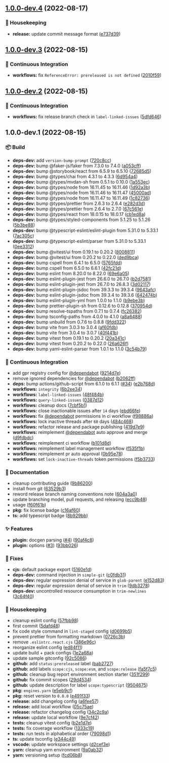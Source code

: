 ## [1.0.0-dev.4](https://github.com/flex-development/vite-plugin-react-docgen-typescript/compare/1.0.0-dev.3...1.0.0-dev.4) (2022-08-17)


### :house_with_garden: Housekeeping

* **release:** update commit message format ([e737d39](https://github.com/flex-development/vite-plugin-react-docgen-typescript/commit/e737d39b34cf182c49f6f7b1da91e37aa98099e6))

## [1.0.0-dev.3](https://github.com/flex-development/vite-plugin-react-docgen-typescript/compare/1.0.0-dev.2...1.0.0-dev.3) (2022-08-15)


### :robot: Continuous Integration

* **workflows:** fix `ReferenceError: prereleased is not defined` ([2010f59](https://github.com/flex-development/vite-plugin-react-docgen-typescript/commit/2010f598b8fcc4f4ff5b83af0eb22be311f41cad))

## [1.0.0-dev.2](https://github.com/flex-development/vite-plugin-react-docgen-typescript/compare/1.0.0-dev.1...1.0.0-dev.2) (2022-08-15)


### :robot: Continuous Integration

* **workflows:** fix release branch check in `label-linked-issues` ([5dfd646](https://github.com/flex-development/vite-plugin-react-docgen-typescript/commit/5dfd646f8012e9d5b56bc745497f1dd92c9aaeb5))

## 1.0.0-dev.1 (2022-08-15)


### :package: Build

* **deps-dev:** add `version-bump-prompt` ([720c8cc](https://github.com/flex-development/vite-plugin-react-docgen-typescript/commit/720c8cc8eeca7e0ea7985858761c3d12758a3dd8))
* **deps-dev:** bump @faker-js/faker from 7.3.0 to 7.4.0 ([a053cff](https://github.com/flex-development/vite-plugin-react-docgen-typescript/commit/a053cffaa45bdf2768d51c25153ba2b782ee296c))
* **deps-dev:** bump @storybook/react from 6.5.9 to 6.5.10 ([72685d5](https://github.com/flex-development/vite-plugin-react-docgen-typescript/commit/72685d5862df11714fcb80a8344c76e690fbb2b1))
* **deps-dev:** bump @types/chai from 4.3.1 to 4.3.3 ([6d954a4](https://github.com/flex-development/vite-plugin-react-docgen-typescript/commit/6d954a48f752fdb9c6895c3803f20199952274d0))
* **deps-dev:** bump @types/mvdan-sh from 0.5.1 to 0.10.0 ([1a553ec](https://github.com/flex-development/vite-plugin-react-docgen-typescript/commit/1a553ec84acedd47b0d9636f6964976c585683b7))
* **deps-dev:** bump @types/node from 16.11.45 to 16.11.46 ([1d92a3b](https://github.com/flex-development/vite-plugin-react-docgen-typescript/commit/1d92a3b6fb34c6b5bc5b7cd8eb539e4e1aaebe97))
* **deps-dev:** bump @types/node from 16.11.46 to 16.11.47 ([45000ad](https://github.com/flex-development/vite-plugin-react-docgen-typescript/commit/45000ad7159951bdf3b7721e41572f11f6a3dc5f))
* **deps-dev:** bump @types/node from 16.11.47 to 16.11.49 ([1c82736](https://github.com/flex-development/vite-plugin-react-docgen-typescript/commit/1c82736ee173932cb8a9c4def21d0ce912cdc60f))
* **deps-dev:** bump @types/prettier from 2.6.3 to 2.6.4 ([e282d3d](https://github.com/flex-development/vite-plugin-react-docgen-typescript/commit/e282d3d1c2b226875625d46be62a591c89ef65e5))
* **deps-dev:** bump @types/prettier from 2.6.4 to 2.7.0 ([67c561e](https://github.com/flex-development/vite-plugin-react-docgen-typescript/commit/67c561eccea60e6781b209103b67e72a9c17edb0))
* **deps-dev:** bump @types/react from 18.0.15 to 18.0.17 ([cb1ed8a](https://github.com/flex-development/vite-plugin-react-docgen-typescript/commit/cb1ed8a3f1f68db68867c28dfc963f0ef11778c0))
* **deps-dev:** bump @types/styled-components from 5.1.25 to 5.1.26 ([5b3be88](https://github.com/flex-development/vite-plugin-react-docgen-typescript/commit/5b3be889d1866a942f6bdc46dc04896212f1fd50))
* **deps-dev:** bump @typescript-eslint/eslint-plugin from 5.31.0 to 5.33.1 ([7ac305c](https://github.com/flex-development/vite-plugin-react-docgen-typescript/commit/7ac305c663f264418a902f5e807516d850f84f7d))
* **deps-dev:** bump @typescript-eslint/parser from 5.31.0 to 5.33.1 ([0ee3312](https://github.com/flex-development/vite-plugin-react-docgen-typescript/commit/0ee33122dfb3279da1bce8d25b254c25a9a1c1a8))
* **deps-dev:** bump @vitest/ui from 0.19.1 to 0.20.2 ([8008811](https://github.com/flex-development/vite-plugin-react-docgen-typescript/commit/80088118a81c92cdbd90d669333653eb714b2d11))
* **deps-dev:** bump @vitest/ui from 0.20.2 to 0.22.0 ([ded9bca](https://github.com/flex-development/vite-plugin-react-docgen-typescript/commit/ded9bca52c4914f6de014f9cd1cfc928870e5c77))
* **deps-dev:** bump cspell from 6.4.1 to 6.5.0 ([5765fdd](https://github.com/flex-development/vite-plugin-react-docgen-typescript/commit/5765fddd3a4ebe841f4814cbcbb05103f7c4f8d0))
* **deps-dev:** bump cspell from 6.5.0 to 6.6.1 ([42fc21d](https://github.com/flex-development/vite-plugin-react-docgen-typescript/commit/42fc21d7ef6b435844c3ece62565926c8970d284))
* **deps-dev:** bump eslint from 8.20.0 to 8.22.0 ([69e6a05](https://github.com/flex-development/vite-plugin-react-docgen-typescript/commit/69e6a05d713ccd81adeda7cc2359358490688618))
* **deps-dev:** bump eslint-plugin-jest from 26.6.0 to 26.7.0 ([b2d7581](https://github.com/flex-development/vite-plugin-react-docgen-typescript/commit/b2d7581ebcdaf91823676bb3111c270ff7e1858d))
* **deps-dev:** bump eslint-plugin-jest from 26.7.0 to 26.8.3 ([3d02117](https://github.com/flex-development/vite-plugin-react-docgen-typescript/commit/3d021179925eb1fb71e0d956f5cc8e42593b3e27))
* **deps-dev:** bump eslint-plugin-jsdoc from 39.3.3 to 39.3.4 ([9643afc](https://github.com/flex-development/vite-plugin-react-docgen-typescript/commit/9643afca71cb4bdf996e9095b797976ddf0d1f91))
* **deps-dev:** bump eslint-plugin-jsdoc from 39.3.4 to 39.3.6 ([642474b](https://github.com/flex-development/vite-plugin-react-docgen-typescript/commit/642474b20eb9c0dce6f1b3d3bb287ceb53b2f818))
* **deps-dev:** bump eslint-plugin-yml from 1.0.0 to 1.1.0 ([b9ebe3b](https://github.com/flex-development/vite-plugin-react-docgen-typescript/commit/b9ebe3bef0a8b785f8136d2d4883387e07f65e1f))
* **deps-dev:** bump prettier-plugin-sh from 0.12.6 to 0.12.8 ([370954d](https://github.com/flex-development/vite-plugin-react-docgen-typescript/commit/370954da5fa93101c9ee954f892e224466af31de))
* **deps-dev:** bump resolve-tspaths from 0.7.1 to 0.7.4 ([fc26382](https://github.com/flex-development/vite-plugin-react-docgen-typescript/commit/fc26382d0da3159cd715e09e8661d2b410d9c826))
* **deps-dev:** bump tsconfig-paths from 4.0.0 to 4.1.0 ([a8a6488](https://github.com/flex-development/vite-plugin-react-docgen-typescript/commit/a8a648875fcaccb4943c2b827316fd948044687f))
* **deps-dev:** bump unbuild from 0.7.6 to 0.8.8 ([9fdd322](https://github.com/flex-development/vite-plugin-react-docgen-typescript/commit/9fdd322dbd6d84295426751a49e820a26408d39a))
* **deps-dev:** bump vite from 3.0.3 to 3.0.4 ([af60fdb](https://github.com/flex-development/vite-plugin-react-docgen-typescript/commit/af60fdb192c0789e2668bd8c2ca0c90121b1d7da))
* **deps-dev:** bump vite from 3.0.4 to 3.0.7 ([40f441b](https://github.com/flex-development/vite-plugin-react-docgen-typescript/commit/40f441bb1643b48ab045d6f21039c77c929329f6))
* **deps-dev:** bump vitest from 0.19.1 to 0.20.2 ([20a341c](https://github.com/flex-development/vite-plugin-react-docgen-typescript/commit/20a341c5af8811e7c4f88da9df3b1e48bbbe82bd))
* **deps-dev:** bump vitest from 0.20.2 to 0.22.0 ([26a626f](https://github.com/flex-development/vite-plugin-react-docgen-typescript/commit/26a626f673d2f88d26349d502d928dd0390920cf))
* **deps-dev:** bump yaml-eslint-parser from 1.0.1 to 1.1.0 ([3c54b79](https://github.com/flex-development/vite-plugin-react-docgen-typescript/commit/3c54b793348d7d251d29f41ebe86e4b1a21a084b))


### :robot: Continuous Integration

* add gpr registry config for [@dependabot](https://github.com/dependabot) ([9214d7e](https://github.com/flex-development/vite-plugin-react-docgen-typescript/commit/9214d7e35e69a32752257153dfb9447d53603672))
* remove ignored dependencies for [@dependabot](https://github.com/dependabot) ([b2062ff](https://github.com/flex-development/vite-plugin-react-docgen-typescript/commit/b2062ffefc8c6e2b67d63cb9e3b22fccf321d3c1))
* **deps:** bump actions/github-script from 6.1.0 to 6.1.1 ([#34](https://github.com/flex-development/vite-plugin-react-docgen-typescript/issues/34)) ([e2b768d](https://github.com/flex-development/vite-plugin-react-docgen-typescript/commit/e2b768d8fe50a8f769e881b60681c56e06fc58aa))
* **workflows:** `integrity` ([6b2ee34](https://github.com/flex-development/vite-plugin-react-docgen-typescript/commit/6b2ee3443c75e0070fc2831a3024898ac7d9ca38))
* **workflows:** `label-linked-issues` ([48f484b](https://github.com/flex-development/vite-plugin-react-docgen-typescript/commit/48f484b1d2e8ab24010d3d028877734737bc2605))
* **workflows:** `query-linked-issues` ([0387d12](https://github.com/flex-development/vite-plugin-react-docgen-typescript/commit/0387d126c7002537c999f635bb03f63dc9220980))
* **workflows:** cleanup docs ([7cbf5b1](https://github.com/flex-development/vite-plugin-react-docgen-typescript/commit/7cbf5b14bb37d4111e193686d6bc42bb59712a51))
* **workflows:** close inactionable issues after `14` days ([ebd66fe](https://github.com/flex-development/vite-plugin-react-docgen-typescript/commit/ebd66fef4329719ff040e06e847930a2d3c58544))
* **workflows:** fix [@dependabot](https://github.com/dependabot) permissions in ci workflow ([f98886a](https://github.com/flex-development/vite-plugin-react-docgen-typescript/commit/f98886a27a0b5639bd3175f386a89c0264dc4f56))
* **workflows:** lock inactive threads after `60` days ([484c468](https://github.com/flex-development/vite-plugin-react-docgen-typescript/commit/484c468bd1e6b6de6af5202d56d97a31ec80156f))
* **workflows:** refactor release and package publishing ([419d7e9](https://github.com/flex-development/vite-plugin-react-docgen-typescript/commit/419d7e907d3bf04aa6890764f5846dda2ac62260))
* **workflows:** reimplement [@dependabot](https://github.com/dependabot) auto approve and merge ([d9fdbdc](https://github.com/flex-development/vite-plugin-react-docgen-typescript/commit/d9fdbdcc8ff33c40a76d483fed342b98e0a6ad3c))
* **workflows:** reimplement ci workflow ([b101d8d](https://github.com/flex-development/vite-plugin-react-docgen-typescript/commit/b101d8d96189c51f58eaff3bbbd0555930434bd5))
* **workflows:** reimplement label management workflow ([f535f1b](https://github.com/flex-development/vite-plugin-react-docgen-typescript/commit/f535f1bfda30f05f8b99fcf7fcfbc8e632d93d3a))
* **workflows:** reimplement pr auto approval ([0b95e78](https://github.com/flex-development/vite-plugin-react-docgen-typescript/commit/0b95e78512d0109782d9188011d9c21e0169b1e1))
* **workflows:** set `lock-inactive-threads` token permissions ([f5b3733](https://github.com/flex-development/vite-plugin-react-docgen-typescript/commit/f5b37337ad61d7ab1605a4e7813da8e86121f781))


### :pencil: Documentation

* cleanup contributing guide ([9b86200](https://github.com/flex-development/vite-plugin-react-docgen-typescript/commit/9b86200050bf170422f4762d6e4a3211a297d206))
* install from git ([63529b3](https://github.com/flex-development/vite-plugin-react-docgen-typescript/commit/63529b35876554de24a337b66dfefb2f0fce8f2e))
* reword release branch naming conventions note ([604a3a0](https://github.com/flex-development/vite-plugin-react-docgen-typescript/commit/604a3a048f633ca887805b6d0d6e24430d1ae2b2))
* update branching model, pull requests, and releasing ([ecc9b48](https://github.com/flex-development/vite-plugin-react-docgen-typescript/commit/ecc9b486c5f201391aec3eb8ee4d26f183280b3d))
* usage ([f60f61b](https://github.com/flex-development/vite-plugin-react-docgen-typescript/commit/f60f61b3636eaa174d509889f5892dcbbb582505))
* **pkg:** fix license badge ([c16af60](https://github.com/flex-development/vite-plugin-react-docgen-typescript/commit/c16af6098b6d3b268774b8271509cff28410968f))
* **ts:** add typescript badge ([8b929bb](https://github.com/flex-development/vite-plugin-react-docgen-typescript/commit/8b929bb2d05822d5358689bd8f6c5173870ae560))


### :sparkles: Features

* **plugin:** docgen parsing ([#4](https://github.com/flex-development/vite-plugin-react-docgen-typescript/issues/4)) ([90af4c8](https://github.com/flex-development/vite-plugin-react-docgen-typescript/commit/90af4c8fbd895d8885860a63dfbb776427361d5d))
* **plugin:** options ([#3](https://github.com/flex-development/vite-plugin-react-docgen-typescript/issues/3)) ([93bb026](https://github.com/flex-development/vite-plugin-react-docgen-typescript/commit/93bb02672f7cfcece00207d4d9e53a7ef6af5628))


### :bug: Fixes

* **cjs:** default package export ([5160e1d](https://github.com/flex-development/vite-plugin-react-docgen-typescript/commit/5160e1dbb365edae236195087cac1b6573ffa0ca))
* **deps-dev:** command injection in `simple-git` ([c0fdb31](https://github.com/flex-development/vite-plugin-react-docgen-typescript/commit/c0fdb31208a81de0a7b5db54408bab0ad4840814))
* **deps-dev:** regular expression denial of service in `glob-parent` ([e152d83](https://github.com/flex-development/vite-plugin-react-docgen-typescript/commit/e152d83a25cec60991b63f45163507b3b3f9d180))
* **deps-dev:** regular expression denial of service in `trim` ([9db3278](https://github.com/flex-development/vite-plugin-react-docgen-typescript/commit/9db3278df1cdc6c05a3cac079565fbeab2106f84))
* **deps-dev:** uncontrolled resource consumption in `trim-newlines` ([3c64f40](https://github.com/flex-development/vite-plugin-react-docgen-typescript/commit/3c64f4023ab05d5da1d39ace9f8a5cb745ec35e8))


### :house_with_garden: Housekeeping

* cleanup eslint config ([57fbb98](https://github.com/flex-development/vite-plugin-react-docgen-typescript/commit/57fbb98c2e5929ec1aae94e1bd52241e19389ab2))
* first commit ([5dafd48](https://github.com/flex-development/vite-plugin-react-docgen-typescript/commit/5dafd483c1c235a3c348e47f8b3b1ea0042be31c))
* fix code style command in `lint-staged` config ([d0699b5](https://github.com/flex-development/vite-plugin-react-docgen-typescript/commit/d0699b52f299e85498cf37c68091348f81717dc5))
* prevent prettier from formatting markdown ([0726c3b](https://github.com/flex-development/vite-plugin-react-docgen-typescript/commit/0726c3bc3cf9aafb582453c897b0debc779e20ec))
* remove `.eslintrc.react.cjs` ([386e96c](https://github.com/flex-development/vite-plugin-react-docgen-typescript/commit/386e96c74e5afc83b1608321831ae74b96564392))
* reorganize eslint config ([ed84f11](https://github.com/flex-development/vite-plugin-react-docgen-typescript/commit/ed84f1175181d62d9ba56175dbb24e65eb5acf4f))
* update build + pack configs ([1e2a68a](https://github.com/flex-development/vite-plugin-react-docgen-typescript/commit/1e2a68a1cdfeb1c7bbf1ed91c0c69896572d3672))
* update sample gitconfig ([92c5086](https://github.com/flex-development/vite-plugin-react-docgen-typescript/commit/92c50863d8c6d8cf09d15605f39e264a57021edc))
* **github:** add `status:prereleased` label ([bab2727](https://github.com/flex-development/vite-plugin-react-docgen-typescript/commit/bab272719312a10df3671915af61e675cfc1dd54))
* **github:** add labels `scope:cjs`, `scope:esm`, and `scope:release` ([fa5f7c5](https://github.com/flex-development/vite-plugin-react-docgen-typescript/commit/fa5f7c50564a3e882b35b1aeebf0220fca3118e0))
* **github:** cleanup bug report environment section starter ([351f299](https://github.com/flex-development/vite-plugin-react-docgen-typescript/commit/351f29985737cd76658145bd2b50105a39098ef4))
* **github:** fix commit scopes ([29d4534](https://github.com/flex-development/vite-plugin-react-docgen-typescript/commit/29d453491b46aa8555ce8ff686bb7170ec39daac))
* **github:** update description for label `scope:typescript` ([9504675](https://github.com/flex-development/vite-plugin-react-docgen-typescript/commit/9504675c42a6d58e2e5822418fa4acbeaf5564b1))
* **pkg:** `engines.yarn` ([e5eb9cf](https://github.com/flex-development/vite-plugin-react-docgen-typescript/commit/e5eb9cf760d74328bd27caf73de39d3142c4079f))
* **pkg:** reset version to `0.0.0` ([e491f33](https://github.com/flex-development/vite-plugin-react-docgen-typescript/commit/e491f33287c7ca6318ffe33dbe16c60f5706b45e))
* **release:** add changelog config ([a6fee57](https://github.com/flex-development/vite-plugin-react-docgen-typescript/commit/a6fee579ba0b4cf2b992ea0010d73e180ae4745e))
* **release:** add local workflow ([05c75ae](https://github.com/flex-development/vite-plugin-react-docgen-typescript/commit/05c75ae9d4083821b25e3edc1d4f0c699500a283))
* **release:** refactor changelog config ([34c2c9a](https://github.com/flex-development/vite-plugin-react-docgen-typescript/commit/34c2c9a821a80f46645908c9d5119ee452522e37))
* **release:** update local workflow ([9e7cf42](https://github.com/flex-development/vite-plugin-react-docgen-typescript/commit/9e7cf42496131d9e9cd81d70701ae324cc68b5ad))
* **tests:** cleanup vitest config ([b2e1d7e](https://github.com/flex-development/vite-plugin-react-docgen-typescript/commit/b2e1d7ec730457b1859ed430dc97f5495896b00f))
* **tests:** fix coverage workflow ([1333c19](https://github.com/flex-development/vite-plugin-react-docgen-typescript/commit/1333c19c5d88104067b09d6fb04980378d29ff96))
* **tests:** run tests in alphabetical order ([79098d1](https://github.com/flex-development/vite-plugin-react-docgen-typescript/commit/79098d1b31258a0bc1ebafd4fe02ae94eb8f31e3))
* **ts:** update tsconfig ([e344c49](https://github.com/flex-development/vite-plugin-react-docgen-typescript/commit/e344c491724122dd76c8e3b2e8e3d3f63c31b21b))
* **vscode:** update workspace settings ([d2cef3e](https://github.com/flex-development/vite-plugin-react-docgen-typescript/commit/d2cef3eb5c1bb42e0bdd5b85900ec86b46d6f5db))
* **yarn:** cleanup yarn environment ([9a0ab32](https://github.com/flex-development/vite-plugin-react-docgen-typescript/commit/9a0ab32fe1a00914984e0659eb976f6491d09f1a))
* **yarn:** versioning setup ([fcd06b8](https://github.com/flex-development/vite-plugin-react-docgen-typescript/commit/fcd06b838e0775224201ce8b638471b32526b077))

